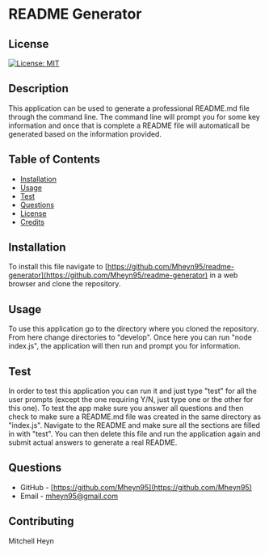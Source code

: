 # README Generator

## License

[![License: MIT](https://img.shields.io/badge/License-MIT-yellow.svg)](https://opensource.org/licenses/MIT)

## Description

This application can be used to generate a professional README.md file through the command line. The command line will prompt you for some key information and once that is complete a README file will automaticall be generated based on the information provided.

## Table of Contents

- [Installation](#installation)
- [Usage](#usage)
- [Test](#test)
- [Questions](#questions)
- [License](#license)
- [Credits](#credits)

## Installation

To install this file navigate to [https://github.com/Mheyn95/readme-generator](https://github.com/Mheyn95/readme-generator) in a web browser and clone the repository.

## Usage

To use this application go to the directory where you cloned the repository. From here change directories to "develop". Once here you can run "node index.js", the application will then run and prompt you for information.

## Test

In order to test this application you can run it and just type "test" for all the user prompts (except the one requiring Y/N, just type one or the other for this one). To test the app make sure you answer all questions and then check to make sure a README.md file was created in the same directory as "index.js". Navigate to the README and make sure all the sections are filled in with "test". You can then delete this file and run the application again and submit actual answers to generate a real README.

## Questions

- GitHub - [https://github.com/Mheyn95](https://github.com/Mheyn95)
- Email - [mheyn95@gmail.com](mailto:mheyn95@gmail.com)

## Contributing

Mitchell Heyn
